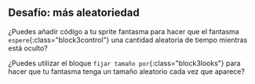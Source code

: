## Desafío: más aleatoriedad

¿Puedes añadir código a tu sprite fantasma para hacer que el fantasma `espere`{:class="block3control"} una cantidad aleatoria de tiempo mientras está oculto?

¿Puedes utilizar el bloque `fijar tamaño por`{:class="block3looks"} para hacer que tu fantasma tenga un tamaño aleatorio cada vez que aparece?
